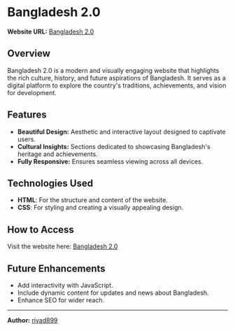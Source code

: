 # Bangladesh 2.0

**Website URL:** [Bangladesh 2.0](https://riyad899.github.io/Bangladesh-2.0/)

## Overview
Bangladesh 2.0 is a modern and visually engaging website that highlights the rich culture, history, and future aspirations of Bangladesh. It serves as a digital platform to explore the country's traditions, achievements, and vision for development.

## Features
- **Beautiful Design:** Aesthetic and interactive layout designed to captivate users.
- **Cultural Insights:** Sections dedicated to showcasing Bangladesh's heritage and achievements.
- **Fully Responsive:** Ensures seamless viewing across all devices.

## Technologies Used
- **HTML**: For the structure and content of the website.
- **CSS**: For styling and creating a visually appealing design.

## How to Access
Visit the website here: [Bangladesh 2.0](https://riyad899.github.io/Bangladesh-2.0/)

## Future Enhancements
- Add interactivity with JavaScript.
- Include dynamic content for updates and news about Bangladesh.
- Enhance SEO for wider reach.

---
**Author:** [riyad899](https://github.com/riyad899)
